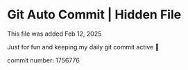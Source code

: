 # Git Auto Commit | Hidden File

This file was added Feb 12, 2025

Just for fun and keeping my daily git commit active 🤪

commit number: 1756776
